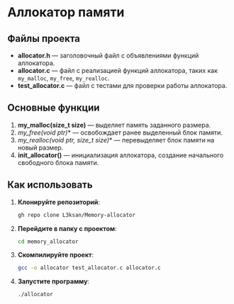 # Аллокатор памяти

## Файлы проекта

- **allocator.h** — заголовочный файл с объявлениями функций аллокатора.
- **allocator.c** — файл с реализацией функций аллокатора, таких как `my_malloc`, `my_free`, `my_realloc`.
- **test_allocator.c** — файл с тестами для проверки работы аллокатора.

## Основные функции

1. **my_malloc(size_t size)** — выделяет память заданного размера.
2. **my_free(void* ptr)** — освобождает ранее выделенный блок памяти.
3. **my_realloc(void* ptr, size_t size)** — перевыделяет блок памяти на новый размер.
4. **init_allocator()** — инициализация аллокатора, создание начального свободного блока памяти.

## Как использовать

1. **Клонируйте репозиторий**:
    ```bash
    gh repo clone L3ksan/Memory-allocator
    ```
2. **Перейдите в папку с проектом**:
    ```bash
    cd memory_allocator
    ```
3. **Скомпилируйте проект**:
    ```bash
    gcc -o allocator test_allocator.c allocator.c
    ```
4. **Запустите программу**:
    ```bash
    ./allocator
    ```
